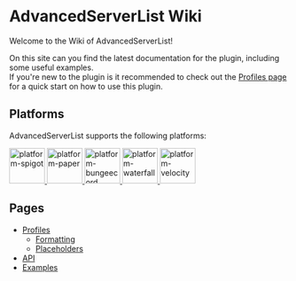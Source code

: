 # AdvancedServerList Wiki

Welcome to the Wiki of AdvancedServerList!

On this site can you find the latest documentation for the plugin, including some useful examples.  
If you're new to the plugin is it recommended to check out the [Profiles page](./profiles) for a quick start on how to use this plugin.

## Platforms

AdvancedServerList supports the following platforms:

<a href="https://www.spigotmc.org" target="_blank">
  <img src="https://cdn.jsdelivr.net/npm/@intergrav/devins-badges@2/assets/minimal/supported/spigot_vector.svg" width="64" alt="platform-spigot" title="Tested on Spigot">
</a>
<a href="https://papermc.io" target="_blank">
  <img src="https://cdn.jsdelivr.net/npm/@intergrav/devins-badges@2/assets/minimal/supported/paper_vector.svg" width="64" alt="platform-paper" title="Tested on Paper">
</a>
<a href="https://www.spigotmc.org" target="_blank">
  <img src="https://cdn.jsdelivr.net/npm/@intergrav/devins-badges@2/assets/minimal/supported/bungeecord_vector.svg" width="64" alt="platform-bungeecord" title="Tested on BungeeCord">
</a>
<a href="https://www.papermc.io" target="_blank">
  <img src="https://cdn.jsdelivr.net/npm/@intergrav/devins-badges@2/assets/minimal/supported/waterfall_vector.svg" width="64" alt="platform-waterfall" title="Tested on Waterfall">
</a>
<a href="https://velocitypowered.com" target="_blank">
  <img src="https://cdn.jsdelivr.net/npm/@intergrav/devins-badges@2/assets/minimal/supported/velocity_vector.svg" width="64" alt="platform-velocity" title="Tested on Velocity">
</a>

## Pages

- [Profiles](./profiles)
    - [Formatting](./profiles/formatting)
    - [Placeholders](./profiles/placeholders)
- [API](./api)
- [Examples](./examples)